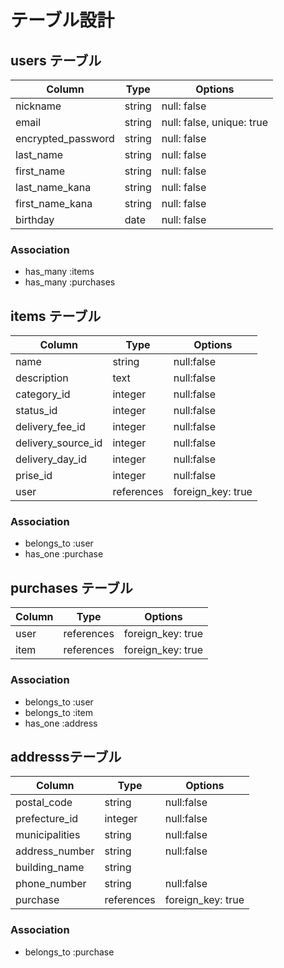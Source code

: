 # テーブル設計

##  users テーブル

| Column               | Type      | Options                   |
|----------------------|-----------|---------------------------|
| nickname             | string    | null: false               |
| email                | string    | null: false, unique: true |
| encrypted_password   | string    | null: false               |
| last_name            | string    | null: false               |
| first_name           | string    | null: false               |
| last_name_kana       | string    | null: false               |
| first_name_kana      | string    | null: false               |
| birthday             | date      | null: false               |

### Association

- has_many :items
- has_many :purchases

##  items テーブル

| Column             | Type       | Options           |
|--------------------|------------|-------------------|
| name               | string     | null:false        |
| description        | text       | null:false        |
| category_id        | integer    | null:false        |
| status_id          | integer    | null:false        |
| delivery_fee_id    | integer    | null:false        |
| delivery_source_id | integer    | null:false        |
| delivery_day_id    | integer    | null:false        |
| prise_id           | integer    | null:false        |
| user               | references | foreign_key: true |

### Association

- belongs_to :user
- has_one :purchase

##  purchases テーブル

| Column           | Type       | Options           |
|------------------|------------|-------------------|
| user             | references | foreign_key: true |
| item             | references | foreign_key: true |

### Association

- belongs_to :user
- belongs_to :item
- has_one :address

##  addresssテーブル

| Column           | Type       | Options           |
|------------------|------------|-------------------|
| postal_code      | string     | null:false        |
| prefecture_id    | integer    | null:false        |
| municipalities   | string     | null:false        |
| address_number   | string     | null:false        |
| building_name    | string     |                   |
| phone_number     | string     | null:false        |
| purchase         | references | foreign_key: true |

### Association

- belongs_to :purchase